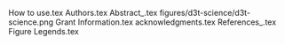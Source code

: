 How to use.tex
Authors.tex
Abstract_.tex
figures/d3t-science/d3t-science.png
Grant Information.tex
acknowledgments.tex
References_.tex
Figure Legends.tex
